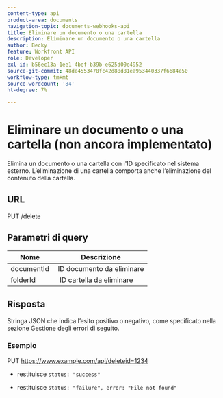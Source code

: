 ```yaml
---
content-type: api
product-area: documents
navigation-topic: documents-webhooks-api
title: Eliminare un documento o una cartella
description: Eliminare un documento o una cartella
author: Becky
feature: Workfront API
role: Developer
exl-id: b56ec13a-1ee1-4bef-b39b-e625d00e4952
source-git-commit: 48de4553478fc42d88d81ea953440337f6684e50
workflow-type: tm+mt
source-wordcount: '84'
ht-degree: 7%

---
```



# Eliminare un documento o una cartella (non ancora implementato)

Elimina un documento o una cartella con l&#39;ID specificato nel sistema esterno. L’eliminazione di una cartella comporta anche l’eliminazione del contenuto della cartella.

## URL

PUT /delete

## Parametri di query

| Nome  | Descrizione |
|---|---|
| documentId  | ID documento da eliminare |
| folderId  |  ID cartella da eliminare |



## Risposta

Stringa JSON che indica l’esito positivo o negativo, come specificato nella sezione Gestione degli errori di seguito.

### Esempio

PUT https://www.example.com/api/delete­­­­­­­­­­­­­­­­­­­­­­­­­­­­­id=1234
* restituisce `status: "success"`

* restituisce `status: "failure", error: "File not found"`
